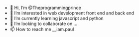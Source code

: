 - 👋 Hi, I’m @Theprogrammingprince
- 👀 I’m interested in web development front end and back end
- 🌱 I’m currently learning javascript and python
- 💞️ I’m looking to collaborate on ...
- 📫 How to reach me __iam.paul

<!---
Theprogrammingprince/Theprogrammingprince is a ✨ special ✨ repository because its `README.md` (this file) appears on your GitHub profile.
You can click the Preview link to take a look at your changes.
--->
